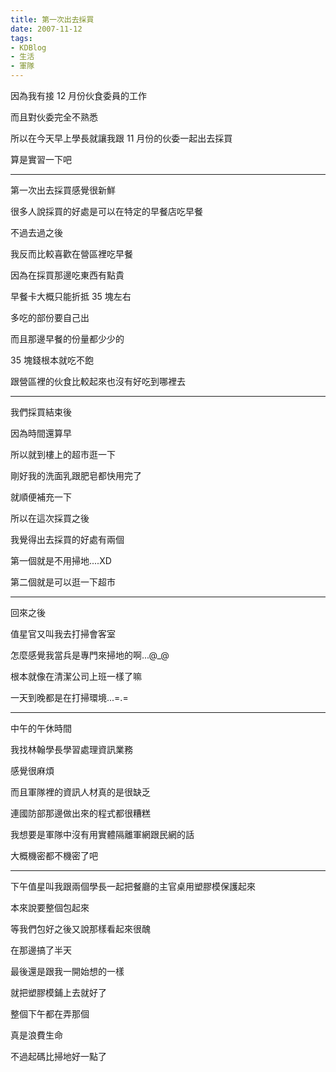 ```yaml
---
title: 第一次出去採買
date: 2007-11-12
tags:
- KDBlog
- 生活
- 軍隊
---
```

因為我有接 12 月份伙食委員的工作

而且對伙委完全不熟悉

所以在今天早上學長就讓我跟 11 月份的伙委一起出去採買

算是實習一下吧

---

第一次出去採買感覺很新鮮

很多人說採買的好處是可以在特定的早餐店吃早餐

不過去過之後

我反而比較喜歡在營區裡吃早餐

因為在採買那邊吃東西有點貴

早餐卡大概只能折抵 35 塊左右

多吃的部份要自己出

而且那邊早餐的份量都少少的

 35 塊錢根本就吃不飽

跟營區裡的伙食比較起來也沒有好吃到哪裡去

---

我們採買結束後

因為時間還算早

所以就到樓上的超市逛一下

剛好我的洗面乳跟肥皂都快用完了

就順便補充一下

所以在這次採買之後

我覺得出去採買的好處有兩個

第一個就是不用掃地....XD

第二個就是可以逛一下超市

---

回來之後

值星官又叫我去打掃會客室

怎麼感覺我當兵是專門來掃地的啊...@_@

根本就像在清潔公司上班一樣了嘛

一天到晚都是在打掃環境...=.=

---

中午的午休時間

我找林翰學長學習處理資訊業務

感覺很麻煩

而且軍隊裡的資訊人材真的是很缺乏

連國防部那邊做出來的程式都很糟糕

我想要是軍隊中沒有用實體隔離軍網跟民網的話

大概機密都不機密了吧

---

下午值星叫我跟兩個學長一起把餐廳的主官桌用塑膠模保護起來

本來說要整個包起來

等我們包好之後又說那樣看起來很醜

在那邊搞了半天

最後還是跟我一開始想的一樣

就把塑膠模鋪上去就好了

整個下午都在弄那個

真是浪費生命

不過起碼比掃地好一點了

